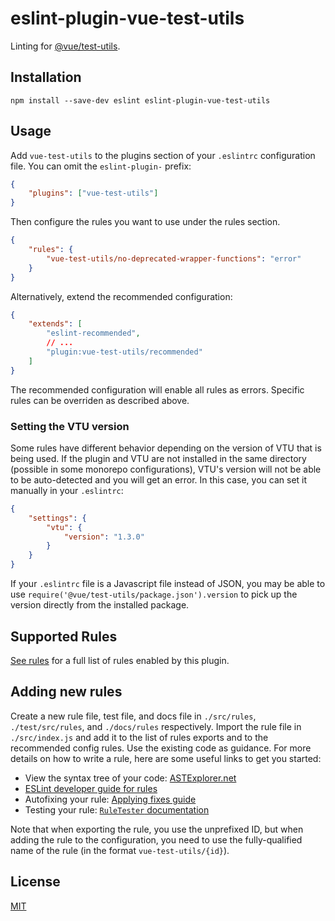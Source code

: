 # eslint-plugin-vue-test-utils

Linting for [@vue/test-utils](https://github.com/vuejs/test-utils).

## Installation

```
npm install --save-dev eslint eslint-plugin-vue-test-utils
```

## Usage

Add `vue-test-utils` to the plugins section of your `.eslintrc` configuration file. You can omit the `eslint-plugin-` prefix:

```json
{
    "plugins": ["vue-test-utils"]
}
```

Then configure the rules you want to use under the rules section.

```json
{
    "rules": {
        "vue-test-utils/no-deprecated-wrapper-functions": "error"
    }
}
```

Alternatively, extend the recommended configuration:

```json
{
    "extends": [
        "eslint-recommended",
        // ...
        "plugin:vue-test-utils/recommended"
    ]
}
```

The recommended configuration will enable all rules as errors. Specific rules can be overriden
as described above.

### Setting the VTU version

Some rules have different behavior depending on the version of VTU that is being used. If the plugin and VTU are not installed in the same directory (possible in some monorepo configurations), VTU's version will not be able to be auto-detected and you will get an error. In this case, you can set it manually in your `.eslintrc`:

```json
{
    "settings": {
        "vtu": {
            "version": "1.3.0"
        }
    }
}
```

If your `.eslintrc` file is a Javascript file instead of JSON, you may be able to use `require('@vue/test-utils/package.json').version` to pick up the version directly from the installed package.

## Supported Rules

[See rules](./docs/rules/index.md) for a full list of rules enabled by this plugin.

## Adding new rules

Create a new rule file, test file, and docs file in `./src/rules`, `./test/src/rules`, and `./docs/rules` respectively. Import the rule file in `./src/index.js` and add it to the list of rules exports and to the recommended config rules. Use the existing code as guidance. For more details on how to write a rule, here are some useful links to get you started:

-   View the syntax tree of your code: [ASTExplorer.net](https://astexplorer.net/)
-   [ESLint developer guide for rules](https://eslint.org/docs/developer-guide/working-with-rules)
-   Autofixing your rule: [Applying fixes guide](https://eslint.org/docs/developer-guide/working-with-rules#applying-fixes)
-   Testing your rule: [`RuleTester` documentation](https://eslint.org/docs/developer-guide/nodejs-api#ruletester)

Note that when exporting the rule, you use the unprefixed ID, but when adding the rule to the configuration, you need to use the fully-qualified name of the rule (in the format `vue-test-utils/{id}`).

## License

[MIT](./LICENSE)
